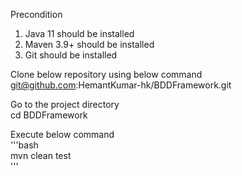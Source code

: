 Precondition

1. Java 11 should be installed <br>
2. Maven 3.9+ should be installed <br>
3. Git should be installed <br>

Clone below repository using below command <br>
git@github.com:HemantKumar-hk/BDDFramework.git

Go to the project directory<br>
cd BDDFramework

Execute below command <br>
'''bash <br>
  mvn clean test <br>
''' 
